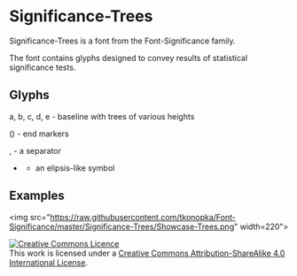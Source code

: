 # Significance-Trees

Significance-Trees is a font from the Font-Significance family. 

The font contains glyphs designed to convey results of statistical significance tests.


## Glyphs

a, b, c, d, e - baseline with trees of various heights

() - end markers

, - a separator

+ - an elipsis-like symbol


## Examples

<img src="https://raw.githubusercontent.com/tkonopka/Font-Significance/master/Significance-Trees/Showcase-Trees.png" width=220">



<a rel="license" href="http://creativecommons.org/licenses/by-sa/4.0/"><img alt="Creative Commons Licence" style="border-width:0" src="https://i.creativecommons.org/l/by-sa/4.0/88x31.png" /></a><br />This work is licensed under a <a rel="license" href="http://creativecommons.org/licenses/by-sa/4.0/">Creative Commons Attribution-ShareAlike 4.0 International License</a>.
